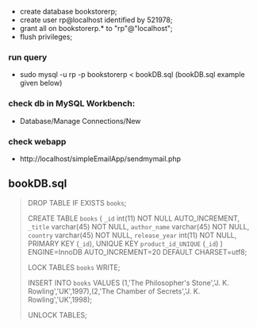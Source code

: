 * create database bookstorerp;
* create user rp@localhost identified by 521978;
* grant all on bookstorerp.* to "rp"@"localhost";
* flush privileges;

### run query 

* sudo mysql -u rp -p bookstorerp < bookDB.sql (bookDB.sql example given below)

### check db in MySQL Workbench:

* Database/Manage Connections/New

### check webapp

* http://localhost/simpleEmailApp/sendmymail.php




## bookDB.sql

>DROP TABLE IF EXISTS `books`;
>
>CREATE TABLE `books` (
>  `_id` int(11) NOT NULL AUTO_INCREMENT,
>  `_title` varchar(45) NOT NULL,
>  `author_name` varchar(45) NOT NULL,
>  `country` varchar(45) NOT NULL,
>  `release_year` int(11) NOT NULL,
>  PRIMARY KEY (`_id`),
>  UNIQUE KEY `product_id_UNIQUE` (`_id`)
>) ENGINE=InnoDB AUTO_INCREMENT=20 DEFAULT CHARSET=utf8;
>
>LOCK TABLES `books` WRITE;
>
>INSERT INTO `books` VALUES (1,'The Philosopher\'s Stone','J. K. Rowling','UK',1997),(2,'The Chamber of Secrets','J. K. Rowling','UK',1998);
>
>UNLOCK TABLES;
